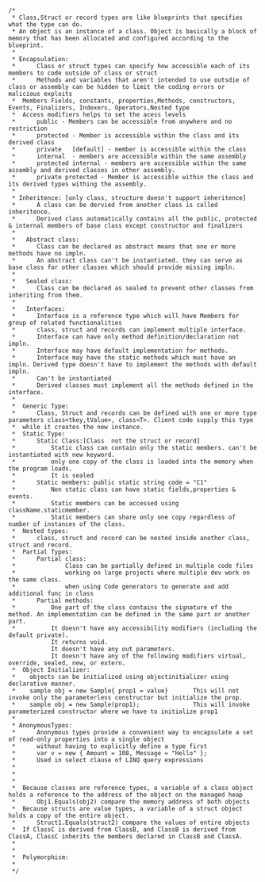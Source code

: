     /*
     * Class,Struct or record types are like blueprints that specifies what the type can do.
     * An object is an instance of a class. Object is basically a block of memory that has been allocated and configured according to the blueprint.
     * 
     * Encapsulation:
     *      Class or struct types can specify how accessible each of its members to code outside of class or struct
     *      Methods and variables that aren't intended to use outsdie of class or assembly can be hidden to limit the coding errors or malicious exploits
     *  Members Fields, constants, properties,Methods, constructors, Events, Finalizers, Indexers, Operators,Nested type   
     *  Access modifiers helps to set the acess levels
     *      public - Members can be accessible from anywhere and no restriction 
     *      protected - Member is accessible within the class and its derived class
     *      private   [default] - member is accessible within the class
     *      internal  - members are accessible within the same assembly
     *      protected internal - members are accessible within the same assembly and derived classes in other assembly.
     *      private protected - Member is accessible within the class and its derived types withing the assembly.
     *      
     * Inheritence: [only class, structure doesn't support inheritence]
     *      A class can be dervied from another class is called inheritence.
     *      Derived class automatically contains all the public, protected & internal members of base class except constructor and finalizers
     *      
     *   Abstract class:   
     *      Class can be declared as abstract means that one or more methods have no impln.
     *      An abstract class can't be instantiated. they can serve as base class for other classes which should provide missing impln.
     *      
     *   Sealed class:
     *      Class can be declared as sealed to prevent other classes from inheriting from them.
     *      
     *   Interfaces:
     *      Interface is a reference type which will have Members for group of related functionalities
     *      class, struct and records can implement multiple interface. 
     *      Interface can have only method definition/declaration not impln. 
     *      Interface may have default implementation for methods.
     *      Interface may have the static methods which must have an impln. Derived type doesn't have to implement the methods with default impln.
     *      Can't be instantiated 
     *      Derived classes must implement all the methods defined in the interface.
     *  
     *  Generic Type:    
     *      Class, Struct and records can be defined with one or more type parameters class<tkey,tValue>, class<T>. Client code supply this type 
     *  while it creates the new instance.
     *  Static Type: 
     *      Static Class:[Class  not the struct or record]
     *          Static class can contain only the static members. can't be instantiated with new keyword.
     *          only one copy of the class is loaded into the memory when the program loads.
     *          It is sealed
     *      Static members: public static string code = "C1"
     *          Non static class can have static fields,properties & events.
     *          Static members can be accessed using className.staticmember.
     *          Static members can share only one copy regardless of number of instances of the class.
     *  Nested types: 
     *      class, struct and record can be nested inside another class, struct and record. 
     *  Partial Types:
     *      Partial class:
     *              Class can be partially defined in multiple code files
     *              working on large projects where multiple dev work on the same class.
     *              when using Code generators to generate and add additional func in class
     *      Partial methods:
     *          One part of the class contains the signature of the method. An implementation can be defined in the same part or another part.
     *          It doesn't have any accessibility modifiers (including the default private).
                It returns void.
                It doesn't have any out parameters.
                It doesn't have any of the following modifiers virtual, override, sealed, new, or extern.
     *  Object Initializer:
     *    objects can be initialized using objectinitializer using declarative manner.
     *    sample obj = new Sample{ prop1 = value}       This will not invoke only the parameterless constructor but initialize the prop.
     *    sample obj = new Sample(prop1);               This will invoke parameterized constructor where we have to initialize prop1
     * 
     * AnonymousTypes:
     *      Anonymous types provide a convenient way to encapsulate a set of read-only properties into a single object 
     *      without having to explicitly define a type first
     *      var v = new { Amount = 108, Message = "Hello" };
     *      Used in select clause of LINQ query expressions
     *      
     * 
     * 
     *  Because classes are reference types, a variable of a class object holds a reference to the address of the object on the managed heap
     *      Obj1.Equals(obj2) compare the memory address of both objects
     *  Because structs are value types, a variable of a struct object holds a copy of the entire object.
     *      Struct1.Equals(struct2) compare the values of entire objects
     *  If ClassC is derived from ClassB, and ClassB is derived from ClassA, ClassC inherits the members declared in ClassB and ClassA.
     *      
     *      
     *  Polymorphism:
     *      
     */

